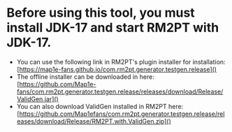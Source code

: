 # Before using this tool, you must install JDK-17 and start RM2PT with JDK-17.
* You can use the following link in RM2PT's plugin installer for installation: [https://map1e-fans.github.io/com.rm2pt.generator.testgen.release]()
* The offline installer can be downloaded in here: [https://github.com/Map1e-fans/com.rm2pt.generator.testgen.release/releases/download/Release/ValidGen.jar]()
* You can also download ValidGen installed in RM2PT here:[https://github.com/Map1efans/com.rm2pt.generator.testgen.release/releases/download/Release/RM2PT.with.ValidGen.zip]()
